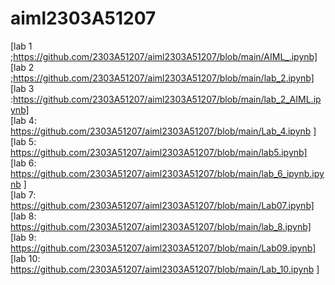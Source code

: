 # aiml2303A51207
[lab 1 ;https://github.com/2303A51207/aiml2303A51207/blob/main/AIML_.ipynb]                       
[lab 2 ;https://github.com/2303A51207/aiml2303A51207/blob/main/lab_2.ipynb]             
[lab 3 :https://github.com/2303A51207/aiml2303A51207/blob/main/lab_2_AIML.ipynb]        
[lab 4: https://github.com/2303A51207/aiml2303A51207/blob/main/Lab_4.ipynb ]         
[lab 5: https://github.com/2303A51207/aiml2303A51207/blob/main/lab5.ipynb]      
[lab 6: https://github.com/2303A51207/aiml2303A51207/blob/main/lab_6_ipynb.ipynb ]       
[lab 7: https://github.com/2303A51207/aiml2303A51207/blob/main/Lab07.ipynb]            
[lab 8: https://github.com/2303A51207/aiml2303A51207/blob/main/lab_8.ipynb]                 
[lab 9: https://github.com/2303A51207/aiml2303A51207/blob/main/Lab09.ipynb]
[lab 10: https://github.com/2303A51207/aiml2303A51207/blob/main/Lab_10.ipynb ]
